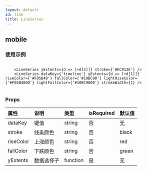 ```yaml
---
layout: default
id: line
title: LineSeries
---
```


## mobile

### 使用示例

~~~

	<LineSeries yExtents={d => [+d[2]]} stroke={'#EC912E'} />
	<LineSeries dataKey={'timeline'} yExtents={d => [+d[1]]} riseColor={'#F05B48'} fallColor={'#10BC90'} lightRiseColor={'#F05B4800'} lightFallColor={'#10BC9000'} strokeWidth={1} />
								
~~~

### Props

| 属性 | 说明 | 类型 | isRequired| 默认值 |
|:-- | :-- | :-- |:-- |:-- |
| dataKey | 键值 | string | 否 | 无 |
| stroke | 线条颜色 | string | 否 | black |
| riseColor | 上涨颜色 | string |否| red |
| fallColor | 下跌颜色 | string | 否 | green |
| yExtents | 数据选择子 | function | 是 | 无 |
